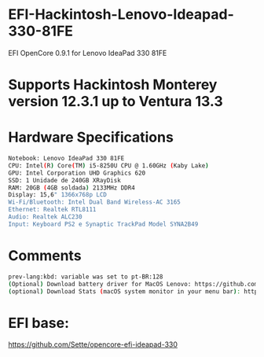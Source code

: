 # EFI-Hackintosh-Lenovo-Ideapad-330-81FE

EFI OpenCore 0.9.1 for Lenovo IdeaPad 330 81FE 

# Supports Hackintosh Monterey version 12.3.1 up to Ventura 13.3

# Hardware Specifications

```bash
Notebook: Lenovo IdeaPad 330 81FE
CPU: Intel(R) Core(TM) i5-8250U CPU @ 1.60GHz (Kaby Lake)
GPU: Intel Corporation UHD Graphics 620
SSD: 1 Unidade de 240GB XRayDisk
RAM: 20GB (4GB soldada) 2133MHz DDR4
Display: 15,6" 1366x768p LCD
Wi-Fi/Bluetooth: Intel Dual Band Wireless-AC 3165
Ethernet: Realtek RTL8111
Audio: Realtek ALC230
Input: Keyboard PS2 e Synaptic TrackPad Model SYNA2B49
```

# Comments
```bash
prev-lang:kbd: variable was set to pt-BR:128
(Optional) Download battery driver for MacOS Lenovo: https://github.com/zhen-zen/YogaSMC
(optional) Download Stats (macOS system monitor in your menu bar): https://github.com/exelban/stats
```

# EFI base:
https://github.com/Sette/opencore-efi-ideapad-330
